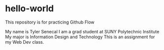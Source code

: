 # hello-world
This repository is for practicing Github Flow

My name is Tyler Senecal
I am a grad student at SUNY Polytechnic Institute
My major is Information Design and Technology
This is an assignment for my Web Dev class.
